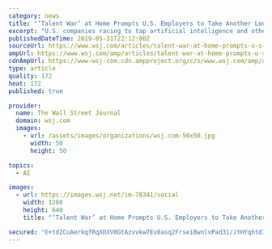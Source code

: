 ```yaml
---
category: news
title: "‘Talent War’ at Home Prompts U.S. Employers to Take Another Look Abroad"
excerpt: "U.S. companies racing to tap artificial intelligence and other high-tech tools face a shortage of workers at home who have hands-on experience, managers and recruiters say. That is prompting some to take a closer look ... abroad to cope with the “talent ..."
publishedDateTime: 2019-05-31T22:12:00Z
sourceUrl: https://www.wsj.com/articles/talent-war-at-home-prompts-u-s-employers-to-take-another-look-abroad-11559257791
ampUrl: https://www.wsj.com/amp/articles/talent-war-at-home-prompts-u-s-employers-to-take-another-look-abroad-11559257791
cdnAmpUrl: https://www-wsj-com.cdn.ampproject.org/c/s/www.wsj.com/amp/articles/talent-war-at-home-prompts-u-s-employers-to-take-another-look-abroad-11559257791
type: article
quality: 172
heat: 172
published: true

provider:
  name: The Wall Street Journal
  domain: wsj.com
  images:
    - url: /assets/images/organizations/wsj.com-50x50.jpg
      width: 50
      height: 50

topics:
  - AI

images:
  - url: https://images.wsj.net/im-78341/social
    width: 1280
    height: 640
    title: "‘Talent War’ at Home Prompts U.S. Employers to Take Another Look Abroad"

secured: "E+tdZCuAerkqfRqXDXV0GtAzvvkw7Ev8asq2FrseiBwnlvPad31/iYHYqhtdIn2ASozzi0FX1nGvS8xZOfpag3UanMb1IGhsm85ppCZUdHfCrhqDmIMm+5wtjquOWizYq8HeVuxpEP5ehNQt+0rng2qKMKjAw/pQDNtXzHqBW5c2qeRE+vlViRvSrPkTu8ncmf/AbRi4R2/BZTf3wPgnraJObs7RQA7EoXyXg+MfwzBq81f2c9LT9lDGUSHGblrHlUl0Ui/f4n0xtqVd7Gtdpg==;bYSOAaPykPix4qOxDTuW+g=="
---
```


